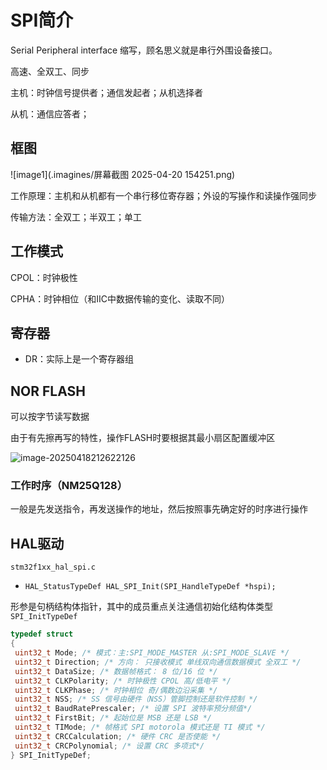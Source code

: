 # SPI简介

Serial Peripheral interface 缩写，顾名思义就是串行外围设备接口。

高速、全双工、同步

主机：时钟信号提供者；通信发起者；从机选择者

从机：通信应答者；

## 框图

![image1](.imagines/屏幕截图 2025-04-20 154251.png)

工作原理：主机和从机都有一个串行移位寄存器；外设的写操作和读操作强同步

传输方法：全双工；半双工；单工

## 工作模式

CPOL：时钟极性

CPHA：时钟相位（和IIC中数据传输的变化、读取不同）

## 寄存器

- DR：实际上是一个寄存器组

## NOR FLASH

可以按字节读写数据

由于有先擦再写的特性，操作FLASH时要根据其最小扇区配置缓冲区

![image-20250418212622126](C:\Users\17721\AppData\Roaming\Typora\typora-user-images\image-20250418212622126.png)

### 工作时序（NM25Q128）

一般是先发送指令，再发送操作的地址，然后按照事先确定好的时序进行操作

## HAL驱动 

`stm32f1xx_hal_spi.c`

- `HAL_StatusTypeDef HAL_SPI_Init(SPI_HandleTypeDef *hspi);`

形参是句柄结构体指针，其中的成员重点关注通信初始化结构体类型 `SPI_InitTypeDef`

```c
typedef struct
{
 uint32_t Mode; /* 模式：主:SPI_MODE_MASTER 从:SPI_MODE_SLAVE */
 uint32_t Direction; /* 方向： 只接收模式 单线双向通信数据模式 全双工 */
 uint32_t DataSize; /* 数据帧格式： 8 位/16 位 */
 uint32_t CLKPolarity; /* 时钟极性 CPOL 高/低电平 */
 uint32_t CLKPhase; /* 时钟相位 奇/偶数边沿采集 */
 uint32_t NSS; /* SS 信号由硬件（NSS）管脚控制还是软件控制 */
 uint32_t BaudRatePrescaler; /* 设置 SPI 波特率预分频值*/
 uint32_t FirstBit; /* 起始位是 MSB 还是 LSB */
 uint32_t TIMode; /* 帧格式 SPI motorola 模式还是 TI 模式 */
 uint32_t CRCCalculation; /* 硬件 CRC 是否使能 */
 uint32_t CRCPolynomial; /* 设置 CRC 多项式*/
} SPI_InitTypeDef;
```

























